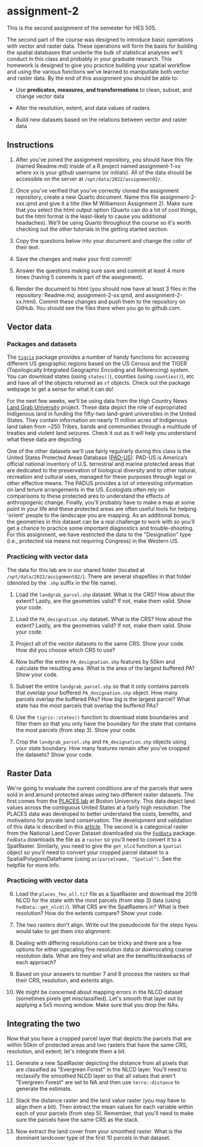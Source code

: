 # assignment-2

This is the second assignment of the semester for HES 505.

The second part of the course was designed to introduce basic operations with vector and raster data. These operations will form the basis for building the spatial databases that underlie the bulk of statistical analyses we'll conduct in this class and probably in your graduate research. This homework is designed to give you practice building your spatial workflow and using the various functions we've learned to maniputlate both vector and raster data. By the end of this assignment you should be able to:

* Use __predicates, measures, and transformations__ to clean, subset, and change vector data

* Alter the resolution, extent, and data values of rasters

* Build new datasets based on the relations between vector and raster data

## Instructions

1. After you've joined the assignment repository, you should have this file (named Readme.md) inside of a R project named assignment-1-xx where xx is your github username (or initials). All of the data should be accessible on the server at `/opt/data/2022/assignment02/`.

2. Once you've verified that you've correctly cloned the assignment repository, create a new Quarto document. Name this file assignment-2-xxx.qmd and give it a title (like M Williamson Assignment 2). Make sure that you select the html output option (Quarto can do a lot of cool things, but the html format is the least-likely to cause you additional headaches). We'll be using Quarto throughout the course so it's worth checking out the other tutorials in the getting started section.

3. Copy the questions below into your document and change the color of their text.

4. Save the changes and make your first commit!

5. Answer the questions making sure save and commit at least 4 more times (having 5 commits is part of the assignment).

6. Render the document to html (you should now have at least 3 files in the repository: Readme.md, assignment-2-xx.qmd, and assignment-2-xx.html). Commit these changes and push them to the repository on GitHub. You should see the files there when you go to github.com.


## Vector data

### Packages and datasets
The [`tigris`](https://github.com/walkerke/tigris) package provides a number of handy functions for accessing different US geographic regions based on the US Census and the TIGER (Topologically Integrated Geographic Encoding and Referencing) system. You can download states (using `states()`), counties (using `counties()`), etc and have all of the objects returned as `sf` objects. Check out the package webpage to get a sense for what it can do!

For the next few weeks, we'll be using data from the High Country News [Land Grab University](https://www.landgrabu.org/) project. These data depict the role of expropriated Indigenous land in funding the fifty-two land-grant universities in the United States. They contain information on nearly 11 million acres of Indigenous land taken from ~250 Tribes, bands and communities through a multitude of treaties and violent land seizures. Check it out as it will help you understand what these data are depicting.

One of the other datasets we'll use fairly regulrarly during this class is the United States Protected Areas Database ([PAD-US](https://www.usgs.gov/core-science-systems/science-analytics-and-synthesis/gap/science/protected-areas)). PAD-US is America’s official national inventory of U.S. terrestrial and marine protected areas that are dedicated to the preservation of biological diversity and to other natural, recreation and cultural uses, managed for these purposes through legal or other effective means. The PADUS provides a lot of interesting information on land tenure arrangements in the US. Ecologists often rely on comparisons to these protected ares to understand the effects of anthropogenic change. Finally, you'll probably have to make a map at some point in your life and these protected areas are often useful tools for helping 'orient' people to the landscape you are mapping. As an additional bonus, the geometries in this dataset can be a real challenge to work with so you'll get a chance to practice some important diagnostics and trouble-shooting. For this assignment, we have restricted the data to the "Designation" type (i.e., protected via means not requiring Congress) in the Western US.


### Practicing with vector data

The data for this lab are in our shared folder (located at `/opt/data/2022/assignment02/`). There are several shapefiles in that folder (denoted by the `.shp` suffix in the file name). 

1. Load the `landgrab_parcel.shp` dataset. What is the CRS? How about the extent? Lastly, are the geometries valid? If not, make them valid. Show your code.

2. Load the `PA_designation.shp` dataset. What is the CRS? How about the extent? Lastly, are the geometries valid? If not, make them valid. Show your code.

3.  Project all of the vector datasets to the same CRS. Show your code. How did you choose which CRS to use?

4.  Now buffer the entire `PA_designation.shp` features by 50km and calculate the resulting area. What is the area of the largest buffered PA? Show your code.

3. Subset the entire `landgrab_parcel.shp` so that it only contains parcels that overlap your boffered `PA_designation.shp` object. How many parcels overlap the buffered PAs? How big is the largest parcel? What state has the most parcels that overlap the buffered PAs?

4.  Use the `tigris::states()` function to download state boundaries and filter them so that you only have the boundary for the state that contains the most parcels (from step 3). Show your code.

5. Crop the `landgrab_parcel.shp` and `PA_designation.shp` objects using your state boundary. How many features remain after you've cropped the datasets? Show your code.


## Raster Data

We're going to evaluate the current conditions are of the parcels that were sold in and around protected areas using two different raster datasets. The first comes from the [PLACES lab](https://placeslab.org/places/) at Boston University. This data depict land values across the contiguous United States at a fairly high resolution. The PLACES data was developed to better understand the costs, benefits, and motivaitons for private land conservation. The development and validation of this data is described in this [article](https://www.pnas.org/content/117/47/29577). The second is a categorical raster from the National Land Cover Dataset downloaded via the [`FedData`](https://github.com/ropensci/FedData) package. `FedData` downloads the file as a `raster` so you'll need to convert it to a SpatRaster. Similarly, you need to give the `get_nlcd` function a `Spatial` object so you'll need to convert your cropped parcel dataset to a SpatialPolygonsDataframe (using `as(parcelname, "Spatial")`. See the helpfile for more info.

### Practicing with vector data

6. Load the `places_fmv_all.tif` file as a SpatRaster and download the 2019 NLCD for the state with the most parcels (from step 3) data (using `FedData::get_nlcd()`). What CRS are the SpatRasters in? What is their resolution?  How do the extents compare? Show your code.

7. The two rasters don't align. Write out the pseudocode for the steps hyou would take to get them into alignment.

8. Dealing with differing resolutions can be tricky and there are a few options for either upscaling fine resolution data or downscaling coarse resolution data. What are they and what are the benefits/drawbacks of each approach?

9. Based on your answers to number 7 and 8 process the rasters so that their CRS, resolution, and extents align. 

10. We might be concerned about mapping errors in the NLCD dataset (sometimes pixels get misclassified). Let's smooth that layer out by applying a 5x5 moving window. Make sure that you drop the NAs.
      

## Integrating the two

Now that you have a cropped parcel layer that depicts the parcels that are within 50km of protected areas and two rasters that have the same CRS, resolution, and extent; let's integrate them a bit. 

11. Generate a new SpatRaster depicting the distance from all pixels that are classified as "Evergreen Forest" in the NLCD layer. You'll need to reclassify the smoothed NLCD layer so that all values that aren't "Evergreen Forest" are set to NA and then use `terra::distance` to generate the estimate.

12. Stack the distance raster and the land value raster (you may have to align them a bit). Then extract the mean values for each variable within each of your parcels (from step 5). Remember, that you'll need to make sure the parcels have the same CRS as the stack.

13. Now extract the land cover from your smoothed raster. What is the dominant landcover type of the first 10 parcels in that dataset.  
